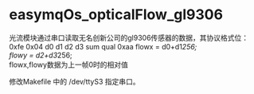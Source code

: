 #  easymqOs_opticalFlow_gl9306 
光流模块通过串口读取无名创新公司的gl9306传感器的数据，其协议格式位：  
0xfe 0x04 d0 d1 d2 d3 sum qual 0xaa 
flowx = d0+d1*256;   
flowy = d2+d3*256;     
flowx,flowy数据为上一帧0时的相对值   


修改Makefile 中的 /dev/ttyS3 指定串口。  
 
  
